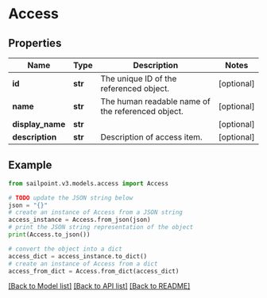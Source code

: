 # Access


## Properties

Name | Type | Description | Notes
------------ | ------------- | ------------- | -------------
**id** | **str** | The unique ID of the referenced object. | [optional] 
**name** | **str** | The human readable name of the referenced object. | [optional] 
**display_name** | **str** |  | [optional] 
**description** | **str** | Description of access item. | [optional] 

## Example

```python
from sailpoint.v3.models.access import Access

# TODO update the JSON string below
json = "{}"
# create an instance of Access from a JSON string
access_instance = Access.from_json(json)
# print the JSON string representation of the object
print(Access.to_json())

# convert the object into a dict
access_dict = access_instance.to_dict()
# create an instance of Access from a dict
access_from_dict = Access.from_dict(access_dict)
```
[[Back to Model list]](../README.md#documentation-for-models) [[Back to API list]](../README.md#documentation-for-api-endpoints) [[Back to README]](../README.md)


